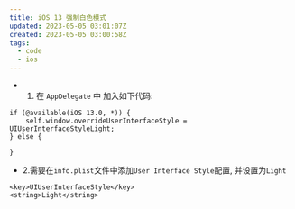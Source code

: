 ```yaml
---
title: iOS 13 强制白色模式
updated: 2023-05-05 03:01:07Z
created: 2023-05-05 03:00:58Z
tags:
  - code
  - ios
---
```


* 1. 在 `AppDelegate` 中 加入如下代码:
```
if (@available(iOS 13.0, *)) {
    self.window.overrideUserInterfaceStyle = UIUserInterfaceStyleLight;
} else {
        
}
```

* 2.需要在`info.plist`文件中添加`User Interface Style`配置, 并设置为`Light`
```
<key>UIUserInterfaceStyle</key>
<string>Light</string>
```